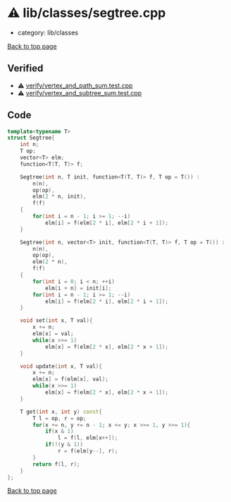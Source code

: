 <!-- mathjax config similar to math.stackexchange -->
<script type="text/javascript" async
  src="https://cdnjs.cloudflare.com/ajax/libs/mathjax/2.7.5/MathJax.js?config=TeX-MML-AM_CHTML">
</script>
<script type="text/x-mathjax-config">
  MathJax.Hub.Config({
    TeX: { equationNumbers: { autoNumber: "AMS" }},
    tex2jax: {
      inlineMath: [ ['$','$'] ],
      processEscapes: true
    },
    "HTML-CSS": { matchFontHeight: false },
    displayAlign: "left",
    displayIndent: "2em"
  });
</script>

<script type="text/javascript" src="https://cdnjs.cloudflare.com/ajax/libs/jquery/3.4.1/jquery.min.js"></script>
<script src="https://cdn.jsdelivr.net/npm/jquery-balloon-js@1.1.2/jquery.balloon.min.js" integrity="sha256-ZEYs9VrgAeNuPvs15E39OsyOJaIkXEEt10fzxJ20+2I=" crossorigin="anonymous"></script>
<script type="text/javascript" src="../../../assets/js/copy-button.js"></script>
<link rel="stylesheet" href="../../../assets/css/copy-button.css" />


# :warning: lib/classes/segtree.cpp
* category: lib/classes


[Back to top page](../../../index.html)



## Verified
* :warning: [verify/vertex_and_path_sum.test.cpp](../../../verify/verify/vertex_and_path_sum.test.cpp.html)
* :warning: [verify/vertex_and_subtree_sum.test.cpp](../../../verify/verify/vertex_and_subtree_sum.test.cpp.html)


## Code
```cpp
template<typename T>
struct Segtree{
    int n;
    T op;
    vector<T> elm;
    function<T(T, T)> f;

    Segtree(int n, T init, function<T(T, T)> f, T op = T()) :
        n(n),
        op(op),
        elm(2 * n, init),
        f(f)
    {
        for(int i = n - 1; i >= 1; --i)
            elm[i] = f(elm[2 * i], elm[2 * i + 1]);
    }

    Segtree(int n, vector<T> init, function<T(T, T)> f, T op = T()) :
        n(n),
        op(op),
        elm(2 * n),
        f(f)
    {
        for(int i = 0; i < n; ++i)
            elm[i + n] = init[i];
        for(int i = n - 1; i >= 1; --i)
            elm[i] = f(elm[2 * i], elm[2 * i + 1]);
    }

    void set(int x, T val){
        x += n;
        elm[x] = val;
        while(x >>= 1)
            elm[x] = f(elm[2 * x], elm[2 * x + 1]);
    }

    void update(int x, T val){
        x += n;
        elm[x] = f(elm[x], val);
        while(x >>= 1)
            elm[x] = f(elm[2 * x], elm[2 * x + 1]);
    }

    T get(int x, int y) const{
        T l = op, r = op;
        for(x += n, y += n - 1; x <= y; x >>= 1, y >>= 1){
            if(x & 1)
                l = f(l, elm[x++]);
            if(!(y & 1))
                r = f(elm[y--], r);
        }
        return f(l, r);
    }
};


```

[Back to top page](../../../index.html)

